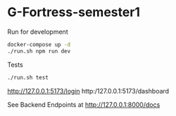 # G-Fortress-semester1

Run for development

```bash
docker-compose up -d
./run.sh npm run dev
```

Tests

```bash
./run.sh test
```

http://127.0.0.1:5173/login
http:/127.0.0.1:5173/dashboard

See Backend Endpoints at http://127.0.0.1:8000/docs
